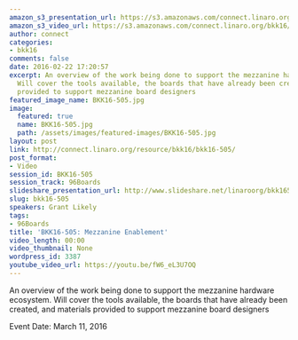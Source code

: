 ```yaml
---
amazon_s3_presentation_url: https://s3.amazonaws.com/connect.linaro.org/bkk16/Presentations/Friday/BKK16-505.pdf
amazon_s3_video_url: https://s3.amazonaws.com/connect.linaro.org/bkk16/Videos/Friday/BKK16-505%20kernel%20and%20bootloader%20consolidation%20and%20upstreaming.mp4
author: connect
categories:
- bkk16
comments: false
date: 2016-02-22 17:20:57
excerpt: An overview of the work being done to support the mezzanine hardware ecosystem.
  Will cover the tools available, the boards that have already been created, and materials
  provided to support mezzanine board designers
featured_image_name: BKK16-505.jpg
image:
  featured: true
  name: BKK16-505.jpg
  path: /assets/images/featured-images/BKK16-505.jpg
layout: post
link: http://connect.linaro.org/resource/bkk16/bkk16-505/
post_format:
- Video
session_id: BKK16-505
session_track: 96Boards
slideshare_presentation_url: http://www.slideshare.net/linaroorg/bkk16505-kernel-and-bootloader-consolidation-and-upstreaming
slug: bkk16-505
speakers: Grant Likely
tags:
- 96Boards
title: 'BKK16-505: Mezzanine Enablement'
video_length: 00:00
video_thumbnail: None
wordpress_id: 3387
youtube_video_url: https://youtu.be/fW6_eL3U7OQ
---
```


An overview of the work being done to support the mezzanine hardware ecosystem. Will cover the tools available, the boards that have already been created, and materials provided to support mezzanine board designers

Event Date: March 11, 2016
